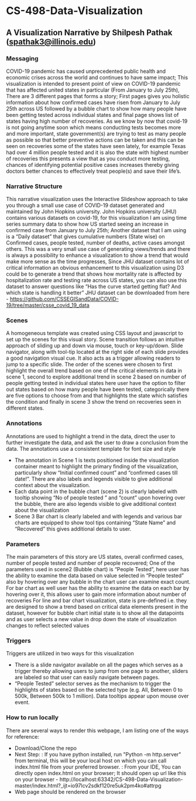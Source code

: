 # CS-498-Data-Visualization
## A Visualization Narrative by Shilpesh Pathak (spathak3@illinois.edu)

### Messaging
COVID-19 pandemic has caused unprecedented public health and economic crises across the world and continues to have same impact; This visualization is intended to present point of view on COVID-19 pandemic that has affected united states in particular (From January to July 25th), There are 3 different pages that forms a story; First pages gives you holistic information about how confirmed cases have risen from January to July 25th across US followed by a bubble chart to show how many people have been getting tested across individual states and final page shows list of states having high number of recoveries.
As we know by now that covid-19 is not going anytime soon which means conducting tests becomes more and more important, state government(s) are trying to test as many people as possible so that better preventive actions can be taken and this can be seen on recoveries some of the states have seen lately, for example Texas had over 4 million people tested and it is also the state with highest number of recoveries this presents a view that as you conduct more testing, chances of identifying potential positive cases increases thereby giving doctors better chances to effectively treat people(s) and save their life’s.


### Narrative Structure
This narrative visualization uses the Interactive Slideshow approach to take you through a small use case of COVID-19 dataset generated and maintained by John Hopkins university.
John Hopkins university (JHU) contains various datasets on covid-19, for this visualization I am using time series summary data to show how US started seeing an increase in confirmed case from January to July 25th; Another dataset that I am using is a “Daily dataset” that gives cumulative numbers (State wise) on Confirmed cases, people tested, number of deaths, active cases amongst others.
This was a very small use case of generating views/trends and there is always a possibility to enhance a visualization to show a trend that would make more sense as the time progresses, Since JHU dataset contains lot of critical information an obvious enhancement to this visualization using D3 could be to generate a trend that shows how mortality rate is affected by hospitalization rate and testing rate across US states, you can also use this dataset to answer questions like “Has the curve started getting flat? And which state is handling it better”
JHU dataset can be downloaded from here - https://github.com/CSSEGISandData/COVID-19/tree/master/csse_covid_19_data
 

### Scenes
A homogeneous template was created using CSS layout and javascript to set up the scenes for this visual story. Scene transition follows an intuitive approach of sliding up and down via mouse, touch or key-up/down. Slide navigator, along with tool-tip located at the right side of each slide provides a good navigation visual cue. It also acts as a trigger allowing readers to jump to a specific slide.
The order of the scenes were chosen to first highlight the overall trend based on one of the critical elements in data in scene 1, second to explore additional trend in scene 2 based on number of people getting tested in individual states here user have the option to filter out states based on how many people have been tested, categorically there are five options to choose from and that highlights the state which satisfies the condition and finally in scene 3 show the trend on recoveries seen in different states.


### Annotations
Annotations are used to highlight a trend in the data, direct the user to further investigate the data, and ask the user to draw a conclusion from the data. The annotations use a consistent template for font size and style
-	The annotation in Scene 1 is texts positioned inside the visualization container meant to highlight the primary finding of the visualization, particularly show “Initial confirmed count” and “confirmed cases till date!”. There are also labels and legends visible to give additional context about the visualization.
-	Each data point in the bubble chart (scene 2) is clearly labeled with tooltip showing “No of people tested ” and “count” upon hovering over the bubble, there are also legends visible to give additional context about the visualization
-	Scene 3 Bar chart is clearly labeled and with legends and various bar charts are equipped to show tool tips containing “State Name” and “Recovered” this gives additional details to user.
 

### Parameters
The main parameters of this story are US states, overall confirmed cases, number of people tested and number of people recovered; One of the parameters used in scene2 (Bubble chart) is “People Tested”, here user has the ability to examine the data based on value selected in “People tested” also by hovering over any bubble in the chart user can examine exact count. For bar chart as well user has the ability to examine the data on each bar by hovering over it, this allows user to gain more information about number of recoveries 
For line and bar chart visualization, state is pre-defined i.e. they are designed to show a trend based on critical data elements present in the dataset, however for bubble chart initial state is to show all the datapoints and as user selects a new value in drop down the state of visualization changes to reflect selected values


### Triggers
Triggers are utilized in two ways for this visualization
-	There is a slide navigator available on all the pages which serves as a trigger thereby allowing users to jump from one page to another, sliders are labeled so that user can easily navigate between pages.
-	“People Tested” selector serves as the mechanism to trigger the highlights of states based on the selected type (e.g. All, Between 0 to 500k, Between 500k to 1 million). Data tooltips appear upon mouse over event.
 

### How to run locally
There are several ways to render this webpage, I am listing one of the ways for reference:
 - Download/Clone the repo
 - Next Step:
 	: If you have python installed, run "Python -m http.server" from terminal, this will be your local host on which you can call index.html file from your preferred browser.
 	: From your IDE, You can directly open index.html on your browser; It should open up url like this on your browser - http://localhost:63342/CS-498-Data-Visualization-master/index.html?_ijt=io97lcv2sdkf120re5uk2pm4ko#attrpg
 - Web page should be rendered on the browser

